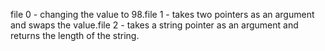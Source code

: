 file 0 - changing the value to 98.file 1 - takes two pointers as an argument and swaps the value.file 2 - takes a string pointer as an argument and returns the length of the string.
